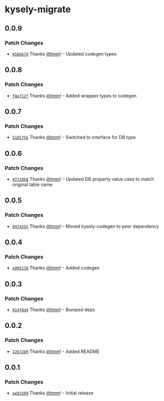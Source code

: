 # kysely-migrate

## 0.0.9

### Patch Changes

- [`b566b7d`](https://github.com/tmm/kysely-migrate/commit/b566b7d3e431ca02d4254ce765a962ed55908b66) Thanks [@tmm](https://github.com/tmm)! - Updated codegen types

## 0.0.8

### Patch Changes

- [`f8e712f`](https://github.com/tmm/kysely-migrate/commit/f8e712f910c3eee5e142c1fd3684fce7b8603da5) Thanks [@tmm](https://github.com/tmm)! - Added wrapper types to codegen

## 0.0.7

### Patch Changes

- [`516575b`](https://github.com/tmm/kysely-migrate/commit/516575b781c1aefc6832bc8e6818ec935fa57592) Thanks [@tmm](https://github.com/tmm)! - Switched to interface for DB type

## 0.0.6

### Patch Changes

- [`47218b8`](https://github.com/tmm/kysely-migrate/commit/47218b8a7b218cec1863b04e49f2276f984261a0) Thanks [@tmm](https://github.com/tmm)! - Updated DB property value case to match original table name

## 0.0.5

### Patch Changes

- [`9474255`](https://github.com/tmm/kysely-migrate/commit/9474255dbf4daa66db8d2cd75c5f070c3d96ce28) Thanks [@tmm](https://github.com/tmm)! - Moved kysely-codegen to peer dependency

## 0.0.4

### Patch Changes

- [`a995110`](https://github.com/tmm/kysely-migrate/commit/a995110a77fa5a500e7d760f34d154671265c821) Thanks [@tmm](https://github.com/tmm)! - Added codegen

## 0.0.3

### Patch Changes

- [`014f0d4`](https://github.com/tmm/kysely-migrate/commit/014f0d4d09ec60e39f4ad07297a842a76a78039b) Thanks [@tmm](https://github.com/tmm)! - Bumped deps

## 0.0.2

### Patch Changes

- [`2267289`](https://github.com/tmm/kysely-migrate/commit/2267289cac5618b572d263d4869f239f751c89f2) Thanks [@tmm](https://github.com/tmm)! - Added README

## 0.0.1

### Patch Changes

- [`ae01589`](https://github.com/tmm/kysely-migrate/commit/ae015891b4447f3f4e30fcd2ca0f506f420f56ca) Thanks [@tmm](https://github.com/tmm)! - Initial release
